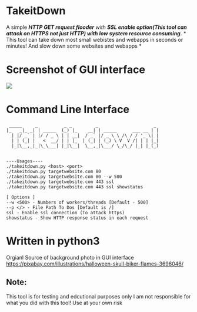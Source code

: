 # TakeitDown
A simple ***HTTP GET request flooder** with **SSL enable option(This tool can attack on HTTPS not just HTTP) with low system resource consuming.*** * This tool can take down most small webistes and webapps in seconds or minutes!  And slow down some websites and webapps *

# Screenshot of GUI interface
![](img/ss.png)

# Command Line Interface
```
 _____     _          _ _         _                     _ 
|_   _|_ _| | _____  (_) |_    __| | _____      ___ __ | |
  | |/ _` | |/ / _ \ | | __|  / _` |/ _ \ \ /\ / / '_ \| |
  | | (_| |   <  __/ | | |_  | (_| | (_) \ V  V /| | | |_|
  |_|\__,_|_|\_\___| |_|\__|  \__,_|\___/ \_/\_/ |_| |_(_)
                                                          

----Usages----
./takeitdown.py <host> <port>
./takeitdown.py targetwebsite.com 80
./takeitdown.py targetwebsite.com 80 --w 500
./takeitdown.py targetwebsite.com 443 ssl
./takeitdown.py targetwebsite.com 443 ssl showstatus

[ Options ]
--w <500> - Numbers of workers/threads [Default - 500]
--p </> - File Path To Dos [Default is /]
ssl - Enable ssl connection (To attack https)
showstatus - Show HTTP response status in each request

```
# Written in python3
Orgianl Source of background photo in GUI interface https://pixabay.com/illustrations/halloween-skull-biker-flames-3696046/

## Note:
This tool is for testing and edcutional purposes only
I am not responsible for what you did with this tool!
Use at your own risk
